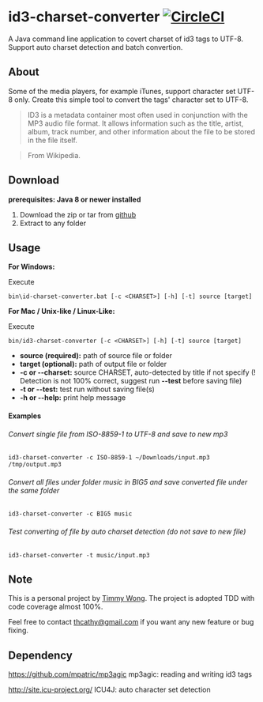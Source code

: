 # id3-charset-converter [![CircleCI](https://circleci.com/gh/thcathy/id3-charset-converter.svg?style=svg)](https://circleci.com/gh/thcathy/id3-charset-converter)
A Java command line application to covert charset of id3 tags to UTF-8. Support auto charset detection and batch convertion.

## About
Some of the media players, for example iTunes, support character set UTF-8 only. Create this simple tool to convert the tags' character set to UTF-8.

> ID3 is a metadata container most often used in conjunction with the MP3 audio file format. It allows information such as the title, artist, album, track number, and other information about the file to be stored in the file itself.

> From Wikipedia.

## Download
**prerequisites: Java 8 or newer installed**

1. Download the zip or tar from [github](https://github.com/thcathy/id3-charset-converter/releases)
2. Extract to any folder

## Usage
**For Windows:**

  Execute 
  
  ```bin\id-charset-converter.bat [-c <CHARSET>] [-h] [-t] source [target]```

**For Mac / Unix-like / Linux-Like:**

  Execute 
  
  ```bin/id3-charset-converter [-c <CHARSET>] [-h] [-t] source [target]```

  - __source (required):__ path of source file or folder
  - __target (optional):__ path of output file or folder
  - __-c or --charset:__ source CHARSET, auto-detected by title if not specify (! Detection is not 100% correct, suggest run __--test__ before saving file)
  - __-t or --test:__ test run without saving file(s)
  - __-h or --help:__ print help message
  
#### Examples ####
###### Convert single file from ISO-8859-1 to UTF-8 and save to new mp3 ######
```id3-charset-converter -c ISO-8859-1 ~/Downloads/input.mp3 /tmp/output.mp3```

###### Convert all files under folder music in BIG5 and save converted file under the same folder  ######
```id3-charset-converter -c BIG5 music```

###### Test converting of file by auto charset detection (do not save to new file) ######
```id3-charset-converter -t music/input.mp3```

## Note ##
This is a personal project by [Timmy Wong](https://github.com/thcathy). The project is adopted TDD with code coverage almost 100%.

Feel free to contact thcathy@gmail.com if you want any new feature or bug fixing.

## Dependency ##
https://github.com/mpatric/mp3agic
mp3agic: reading and writing id3 tags

http://site.icu-project.org/
ICU4J: auto character set detection
